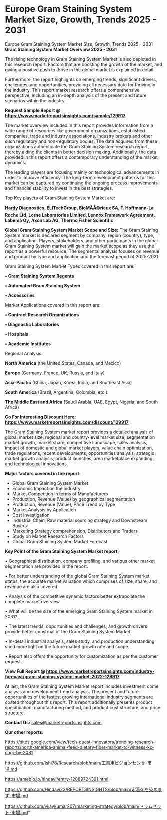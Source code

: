 # Europe Gram Staining System Market Size, Growth, Trends 2025 - 2031
Europe Gram Staining System Market Size, Growth, Trends 2025 - 2031
<Strong> Gram Staining System Market Overview 2025 - 2031</strong>

The rising technology in Gram Staining System Market is also depicted in this research report. Factors that are boosting the growth of the market, and giving a positive push to thrive in the global market is explained in detail.

Furthermore, the report highlights on emerging trends, significant drivers, challenges, and opportunities, providing all necessary data for thriving in the industry. This report market research offers a comprehensive perspective, including an in-depth analysis of the present and future scenarios within the industry.

<strong>Request Sample Report @ <a href=https://www.marketreportsinsights.com/sample/129917>https://www.marketreportsinsights.com/sample/129917</a></strong>

The market overview included in this report provides information from a wide range of resources like government organizations, established companies, trade and industry associations, industry brokers and other such regulatory and non-regulatory bodies. The data acquired from these organizations authenticate the Gram Staining System research report, thereby aiding the clients in better decision making. Additionally, the data provided in this report offers a contemporary understanding of the market dynamics.

The leading players are focusing mainly on technological advancements in order to improve efficiency. The long-term development patterns for this market can be captured by continuing the ongoing process improvements and financial stability to invest in the best strategies.

Top Key players of Gram Staining System Market are:

<strong>Hardy Diagnostics, ELITechGroup, BioMÃÂ©rieux SA, F. Hoffmann-La Roche Ltd, Lorne Laboratories Limited, Lennox Framework Agreement, Labema Oy, Axon Lab AG, Thermo Fisher Scientific</strong>

<strong><b>Global Gram Staining System Market Scope and Size:</b></strong>
The Gram Staining System market is declared segment by company, region (country), type, and application. Players, stakeholders, and other participants in the global Gram Staining System market will gain the market scope as they use the report as a powerful resource. The segmental analysis focuses on revenue and product by type and application and the forecast period of 2025-2031.

Gram Staining System Market Types covered in this report are:

<strong>• Gram Staining System Regents

• Automated Gram Staining System

• Accessories</strong>

Market Applications covered in this report are:

<strong>• Contract Research Organizations

• Diagnostic Laboratories

• Hospitals

• Academic Institutes</strong> 

Regional Analysis

<strong>North America</strong> (the United States, Canada, and Mexico)

<strong>Europe</strong> (Germany, France, UK, Russia, and Italy)

<strong>Asia-Pacific</strong> (China, Japan, Korea, India, and Southeast Asia)

<strong>South America</strong> (Brazil, Argentina, Colombia, etc.)

<strong>The Middle East and Africa</strong> (Saudi Arabia, UAE, Egypt, Nigeria, and South Africa)

<strong>Go For Interesting Discount Here: <a href=https://www.marketreportsinsights.com/discount/129917>https://www.marketreportsinsights.com/discount/129917</a></strong>

The Gram Staining System market report provides a detailed analysis of global market size, regional and country-level market size, segmentation market growth, market share, competitive Landscape, sales analysis, impact of domestic and global market players, value chain optimization, trade regulations, recent developments, opportunities analysis, strategic market growth analysis, product launches, area marketplace expanding, and technological innovations.

<strong><b>Major factors covered in the report:</b></strong>
<ul>
  <li>Global Gram Staining System Market </li>
  <li>Economic Impact on the Industry</li>
  <li>Market Competition in terms of Manufacturers</li>
  <li>Production, Revenue (Value) by geographical segmentation</li>
  <li>Production, Revenue (Value), Price Trend by Type</li>
  <li>Market Analysis by Application</li>
  <li>Cost Investigation</li>
  <li>Industrial Chain, Raw material sourcing strategy and Downstream Buyers</li>
  <li>Marketing Strategy comprehension, Distributors and Traders</li>
  <li>Study on Market Research Factors</li>
  <li>Global Gram Staining System Market Forecast</li>
</ul>

<strong><b>Key Point of the Gram Staining System Market report:</b></strong>

• Geographical distribution, company profiling, and various other market segmentation are provided in the report.

• For better understanding of the global Gram Staining System market status, the accurate market valuation which comprises of size, share, and revenue are also covered.

• Analysis of the competitive dynamic factors better extrapolate the complete market overview

• What will be the size of the emerging Gram Staining System market in 2031?

• The latest trends, opportunities and challenges, and growth drivers provide better construal of the Gram Staining System Market.

• In-detail industrial analysis, sales study, and production understanding shed more light on the future market growth rate and scope.

• Report also offers the opportunity for customization as per the customer request.

<strong><b>View Full Report @ <a href=https://www.marketreportsinsights.com/industry-forecast/gram-staining-system-market-2022-129917>https://www.marketreportsinsights.com/industry-forecast/gram-staining-system-market-2022-129917</a></b></strong>


At last, the Gram Staining System Market report includes investment come analysis and development trend analysis. The present and future opportunities of the fastest growing international industry segments are coated throughout this report. This report additionally presents product specification, manufacturing method, and product cost structure, and price structure.

<strong>Contact Us:</strong>
sales@marketreportsinsights.com

<strong>Our other reports:</strong>

<a href=https://sites.google.com/view/tech-quest-innovators/trending-research-reports/north-america-animal-feed-dietary-fiber-market-to-witness-xx-cagr-by-2031>https://sites.google.com/view/tech-quest-innovators/trending-research-reports/north-america-animal-feed-dietary-fiber-market-to-witness-xx-cagr-by-2031</a>

<a href=https://github.com/Ishi78/Research/blob/main/工業用ビジョンセンサ-市場.md>https://github.com/Ishi78/Research/blob/main/工業用ビジョンセンサ-市場.md</a>

<a href=https://ameblo.jp/hindavi/entry-12889724391.html>https://ameblo.jp/hindavi/entry-12889724391.html</a>

<a href=https://github.com/Hindavi23/REPORTSINSIGHTS/blob/main/定着剤を染めます-市場.md>https://github.com/Hindavi23/REPORTSINSIGHTS/blob/main/定着剤を染めます-市場.md</a>

<a href=https://github.com/vijaykumar207/marketing-strategy/blob/main/ドラムセット-市場.md>https://github.com/vijaykumar207/marketing-strategy/blob/main/ドラムセット-市場.md</a>"
